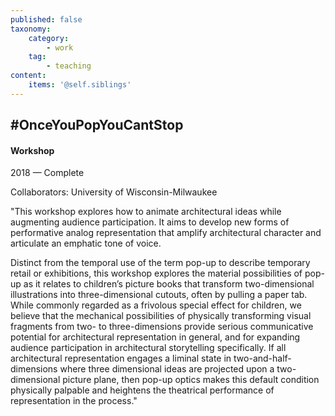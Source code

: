 ```yaml
---
published: false
taxonomy:
    category:
        - work
    tag:
        - teaching
content:
    items: '@self.siblings'
---
```


## #OnceYouPopYouCantStop
#### Workshop

<span class="textcolor">2018 — Complete</span>

Collaborators: University of Wisconsin-Milwaukee

"This workshop explores how to animate architectural ideas while augmenting audience participation. It aims to develop new forms of performative analog representation that amplify architectural character and articulate an emphatic tone of voice. 

Distinct from the temporal use of the term pop-up to describe temporary retail or exhibitions, this workshop explores the material possibilities of pop-up as it relates to children’s picture books that transform two-dimensional illustrations into three-dimensional cutouts, often by pulling a paper tab. While commonly regarded as a frivolous special effect for children, we believe that the mechanical possibilities of physically transforming visual fragments from two- to three-dimensions provide serious communicative potential for architectural representation in general, and for expanding audience participation in architectural storytelling specifically. If all architectural representation engages a liminal state in two-and-half-dimensions where three dimensional ideas are projected upon a two-dimensional picture plane, then pop-up optics makes this default condition physically palpable and heightens the theatrical performance of representation in the process."
 
